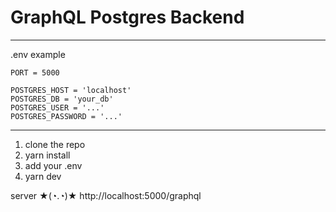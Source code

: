 # GraphQL Postgres Backend

---

.env example

```
PORT = 5000

POSTGRES_HOST = 'localhost'
POSTGRES_DB = 'your_db'
POSTGRES_USER = '...'
POSTGRES_PASSWORD = '...'
```

---

1. clone the repo
2. yarn install
3. add your .env
4. yarn dev

server ★(◔.◔)★ http://localhost:5000/graphql
